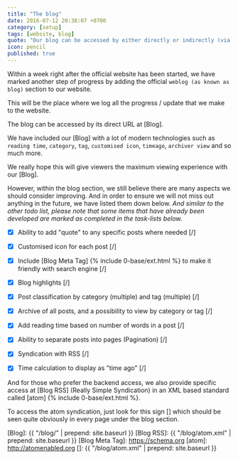 ```yaml
---
title: "The blog"
date: 2016-07-12 20:38:07 +0700
category: [setup]
tags: [website, blog]
quote: "Our blog can be accessed by either directly or indirectly (via atom)"
icon: pencil
published: true
---
```


Within a week right after the official website has been started, we have marked another step of progress by adding the official `weblog (as known as blog)` section to our website.

This will be the place where we log all the progress / update that we make to the website.

The blog can be accessed by its direct URL at [Blog].

We have included our [Blog] with a lot of modern technologies such as `reading time`, `category`, `tag`, `customised icon`, `timeago`, `archiver view` and so much more.

We really hope this will give viewers the maximum viewing experience with our [Blog].

However, within the blog section, we still believe there are many aspects we should consider improving. And in order to ensure we will not miss out anything in the future, we have listed them down below. *And similar to the other todo list, please note that some items that have already been developed are marked as completed in the task-lists below.*


- [x] Ability to add "quote" to any specific posts where needed [/]
- [x] Customised icon for each post [/]
- [x] Include [Blog Meta Tag] {% include 0-base/ext.html %} to make it friendly with search engine [/]
- [x] Blog highlights [/]
- [x] Post classification by category (multiple) and tag (multiple) [/]
- [x] Archive of all posts, and a possibility to view by category or tag [/]
- [x] Add reading time based on number of words in a post [/]
- [x] Ability to separate posts into pages (Pagination) [/]
- [x] Syndication with RSS [/]
- [x] Time calculation to display as "time ago" [/]


<!--more-->

And for those who prefer the backend access, we also provide specific access at [Blog RSS] (Really Simple Syndication) in an XML based standard called [atom] {% include 0-base/ext.html %}.

To access the atom syndication, just look for this sign [<i class="pe-rss icon-rss"></i>] which should be seen quite obviously in every page under the blog section.

[Blog]: {{ "/blog/" | prepend: site.baseurl }}
[Blog RSS]: {{ "/blog/atom.xml" | prepend: site.baseurl }}
[Blog Meta Tag]: https://schema.org
[atom]: http://atomenabled.org
[<i class="pe-rss icon-rss"></i>]: {{ "/blog/atom.xml" | prepend: site.baseurl }}

